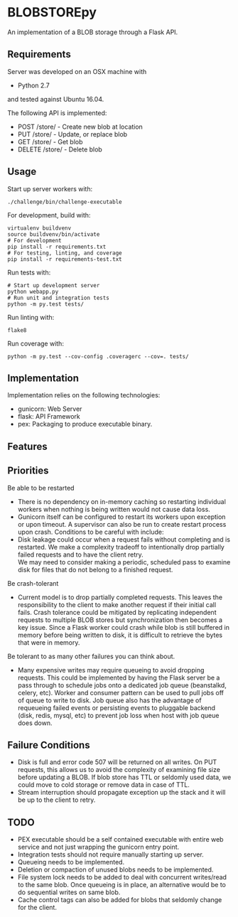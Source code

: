 BLOBSTOREpy
===============

An implementation of a BLOB storage through a Flask API.

## Requirements ##

Server was developed on an OSX machine with

  * Python 2.7
  
and tested against Ubuntu 16.04.
  
The following API is implemented:

* POST /store/<location> - Create new blob at location
* PUT /store/<location> - Update, or replace blob
* GET /store/<location> - Get blob
* DELETE /store/<location> - Delete blob

##  Usage  ##

Start up server workers with:

    ./challenge/bin/challenge-executable
    
For development, build with:

    virtualenv buildvenv
    source buildvenv/bin/activate
    # For development
    pip install -r requirements.txt
    # For testing, linting, and coverage
    pip install -r requirements-test.txt

Run tests with:
    
    # Start up development server
    python webapp.py
    # Run unit and integration tests
    python -m py.test tests/

Run linting with:

    flake8

Run coverage with:
  
    python -m py.test --cov-config .coveragerc --cov=. tests/
  

## Implementation ##


Implementation relies on the following technologies:

* gunicorn: Web Server
* flask: API Framework
* pex: Packaging to produce executable binary.

## Features ##

## Priorities ##

Be able to be restarted

* There is no dependency on in-memory caching so restarting individual workers when nothing is being written would not cause data loss.
* Gunicorn itself can be configured to restart its workers upon exception or upon timeout. A supervisor can also be run to create restart process upon crash.
Conditions to be careful with include:
* Disk leakage could occur when a request fails without completing and is restarted. We make a complexity tradeoff to intentionally drop partially failed requests and to have the client retry.  
We may need to consider making a periodic, scheduled pass to examine disk for files that do not belong to a finished request.

Be crash-tolerant
* Current model is to drop partially completed requests. This leaves the responsibility to the client to make another request if their initial call fails. Crash tolerance could be mitigated by replicating independent requests to multiple BLOB stores but synchronization then becomes a key issue. Since a Flask worker could crash while blob is still buffered in memory before being written to disk, it is difficult to retrieve the bytes that were in memory.

Be tolerant to as many other failures you can think about.
* Many expensive writes may require queueing to avoid dropping requests. This could be implemented by having the Flask server be a pass through to schedule jobs onto a dedicated job queue (beanstalkd, celery, etc). Worker and consumer pattern can be used to pull jobs off of queue to write to disk. Job queue also has the advantage of requeueing failed events or persisting events to pluggable backend (disk, redis, mysql, etc) to prevent job loss when host with job queue does down. 

## Failure Conditions ##

* Disk is full and error code 507 will be returned on all writes. On PUT requests, this allows us to avoid the complexity of examining file size before updating a BLOB. If blob store has TTL or seldomly used data, we could move to cold storage or remove data in case of TTL.
* Stream interruption should propagate exception up the stack and it will be up to the client to retry.

## TODO ##

* PEX executable should be a self contained executable with entire web service and not just wrapping the 
gunicorn entry point.
* Integration tests should not require manually starting up server.
* Queueing needs to be implemented.
* Deletion or compaction of unused blobs needs to be implemented.
* File system lock needs to be added to deal with concurrent writes/read to the same blob. Once queueing is in place, an alternative would be to do sequential writes on same blob.
* Cache control tags can also be added for blobs that seldomly change for the client.


